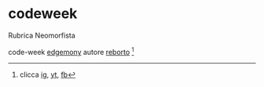 # codeweek
Rubrica Neomorfista

code-week [edgemony](https://edgemony.com/)
autore [reborto](https://www.behance.net/tirritorob3a89) [^link]

[^link]: clicca [ig](https://www.instagram.com/robertotirritographic/), [yt](https://www.youtube.com/channel/UC1mdx7RMLiYqH-2Zb5rTwjQ), [fb](https://www.facebook.com/search/top?q=robertotirritographic)